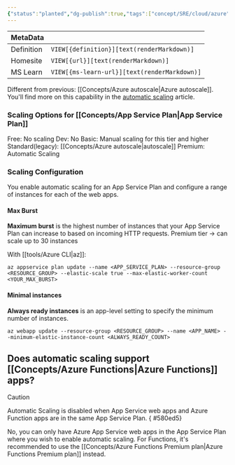 ```yaml
---
{"status":"planted","dg-publish":true,"tags":["concept/SRE/cloud/azure"],"creation_date":"2024-05-03 18:30","definition":"Automatic scaling is a new scale-out option that automatically handles scaling decisions for your web apps and App Service Plans.","ms-learn-url":"https://learn.microsoft.com/en-us/azure/app-service/manage-automatic-scaling?tabs=azure-portal","permalink":"/concepts/app-service-auto-scaling/","dgPassFrontmatter":true}
---
```



|   MetaData |                                       |
| ---------- | ------------------------------------------ |
| Definition | `VIEW[{definition}][text(renderMarkdown)]` |
| Homesite   | `VIEW[{url}][text(renderMarkdown)]` |
| MS Learn   | `VIEW[{ms-learn-url}][text(renderMarkdown)]` |




Different from previous: [[Concepts/Azure autoscale\|Azure autoscale]].
You'll find more on this capability in the [automatic scaling](https://learn.microsoft.com/en-us/azure/app-service/manage-automatic-scaling) article.


### Scaling Options for [[Concepts/App Service Plan\|App Service Plan]]
Free: No scaling
Dev: No
Basic: Manual scaling for this tier and higher
Standard(legacy): [[Concepts/Azure autoscale\|autoscale]]
Premium: Automatic Scaling

### Scaling Configuration

You enable automatic scaling for an App Service Plan and configure a range of instances for each of the web apps.

#### Max Burst
**Maximum burst** is the highest number of instances that your App Service Plan can increase to based on incoming HTTP requests.
Premium tier -> can scale up to 30 instances

With [[tools/Azure CLI\|az]]:
```shell
az appservice plan update --name <APP_SERVICE_PLAN> --resource-group <RESOURCE_GROUP> --elastic-scale true --max-elastic-worker-count <YOUR_MAX_BURST>
```

#### Minimal instances
**Always ready instances** is an app-level setting to specify the minimum number of instances.

```shell
az webapp update --resource-group <RESOURCE_GROUP> --name <APP_NAME> --minimum-elastic-instance-count <ALWAYS_READY_COUNT>
```
## Does automatic scaling support [[Concepts/Azure Functions\|Azure Functions]] apps?

> [!caution]  
> Automatic Scaling is disabled when App Service web apps and Azure Function apps are in the same App Service Plan.
{ #580ed5}


No, you can only have Azure App Service web apps in the App Service Plan where you wish to enable automatic scaling. For Functions, it's recommended to use the [[Concepts/Azure Functions Premium plan\|Azure Functions Premium plan]] instead.